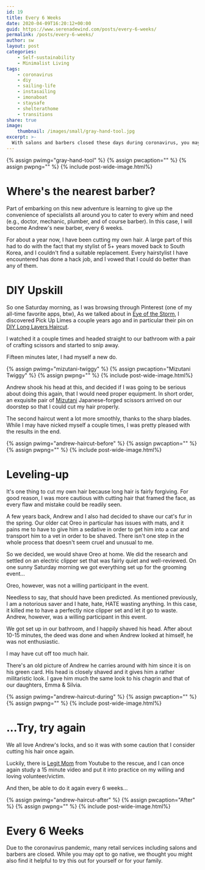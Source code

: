 ```yaml
---
id: 19
title: Every 6 Weeks
date: 2020-04-09T16:20:12+00:00
guid: https://www.serenadewind.com/posts/every-6-weeks/
permalink: /posts/every-6-weeks/
author: sw
layout: post
categories:
    - Self-sustainability
    - Minimalist Living
tags:
    - coronavirus
    - diy
    - sailing-life
    - instasailing
    - imonaboat
    - staysafe
    - shelterathome
    - transitions
share: true
image:
    thumbnail: /images/small/gray-hand-tool.jpg 
excerpt: >-
  With salons and barbers closed these days during coronavirus, you may also want to give DIY haircuts every 6 weeks.
---
```

{% assign pwimg="gray-hand-tool" %}
{% assign pwcaption="" %}
{% assign pwpng="" %}
{% include post-wide-image.html%}


# Where's the nearest barber?

Part of embarking on this new adventure is learning to give up the convenience of specialists all around you to cater to every whim and need (e.g., doctor, mechanic, plumber, and of course barber). In this case, I will become Andrew's new barber, every 6 weeks.

For about a year now, I have been cutting my own hair. A large part of this had to do with the fact that my stylist of 5+ years moved back to South Korea, and I couldn't find a suitable replacement. Every hairstylist I have encountered has done a hack job, and I vowed that I could do better than any of them. 

# DIY Upskill

So one Saturday morning, as I was browsing through Pinterest (one of my all-time favorite apps, btw), As we talked about in [Eye of the Storm](https://www.serenadewind.com/posts/eye-of-the-storm/ "Eye of the Storm"), I discovered Pick Up Limes a couple years ago and in particular their pin on [DIY Long Layers Haircut](https://www.youtube.com/watch?v=xNzZqVUl28E "PUL DIY Long Layers Haircut").

I watched it a couple times and headed straight to our bathroom with a pair of crafting scissors and started to snip away.

Fifteen minutes later, I had myself a new do.

{% assign pwimg="mizutani-twiggy" %}
{% assign pwcaption="Mizutani Twiggy" %}
{% assign pwpng="" %}
{% include post-wide-image.html%}


Andrew shook his head at this, and decided if I was going to be serious about doing this again, that I would need proper equipment. In short order, an exquisite pair of [Mizutani](https://mizutaniscissors.com/ "Mizutani") Japanese-forged scissors arrived on our doorstep so that I could cut my hair properly.

The second haircut went a lot more smoothly, thanks to the sharp blades. While I may have nicked myself a couple times, I was pretty pleased with the results in the end.

{% assign pwimg="andrew-haircut-before" %}
{% assign pwcaption="" %}
{% assign pwpng="" %}
{% include post-wide-image.html%}


# Leveling-up

It's one thing to cut my own hair because long hair is fairly forgiving. For good reason, I was more cautious with cutting hair that framed the face, as every flaw and mistake could be readily seen.

A few years back, Andrew and I also had decided to shave our cat's fur in the spring. Our older cat Oreo in particular has issues with mats, and it pains me to have to give him a sedative in order to get him into a car and transport him to a vet in order to be shaved. There isn't one step in the whole process that doesn't seem cruel and unusual to me.   

So we decided, we would shave Oreo at home. We did the research and settled on an electric clipper set that was fairly quiet and well-reviewed. On one sunny Saturday morning we got everything set up for the grooming event... 

Oreo, however, was not a willing participant in the event.

Needless to say, that should have been predicted. As mentioned previously, I am a notorious saver and I hate, hate, HATE wasting anything. In this case, it killed me to have a perfectly nice clipper set and let it go to waste. Andrew, however, was a willing participant in this event.

We got set up in our bathroom, and I happily shaved his head. After about 10-15 minutes, the deed was done and when Andrew looked at himself, he was not enthusiastic. 

I may have cut off too much hair.

There's an old picture of Andrew he carries around with him since it is on his green card. His head is closely shaved and it gives him a rather militaristic look. I gave him much the same look to his chagrin and that of our daughters, Emma & Silvia.  

{% assign pwimg="andrew-haircut-during" %}
{% assign pwcaption="" %}
{% assign pwpng="" %}
{% include post-wide-image.html%}


# ...Try, try again

We all love Andrew's locks, and so it was with some caution that I consider cutting his hair once again.

Luckily, there is [Legit Mom](https://www.youtube.com/watch?v=A7lp3Smvle0 "Legit Mom") from Youtube to the rescue, and I can once again study a 15 minute video and put it into practice on my willing and loving volunteer/victim.

And then, be able to do it again every 6 weeks...

{% assign pwimg="andrew-haircut-after" %}
{% assign pwcaption="After" %}
{% assign pwpng="" %}
{% include post-wide-image.html%}


# Every 6 Weeks

Due to the coronavirus pandemic, many retail services including salons and barbers are closed. While you may opt to go native, we thought you might also find it helpful to try this out for yourself or for your family. 